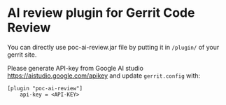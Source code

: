 # AI review plugin for Gerrit Code Review

You can directly use poc-ai-review.jar file by putting it in `/plugin/` of your gerrit site.

Please generate API-key from Google AI studio https://aistudio.google.com/apikey
and update `gerrit.config` with:

```
[plugin "poc-ai-review"]
	api-key = <API-KEY>
```
